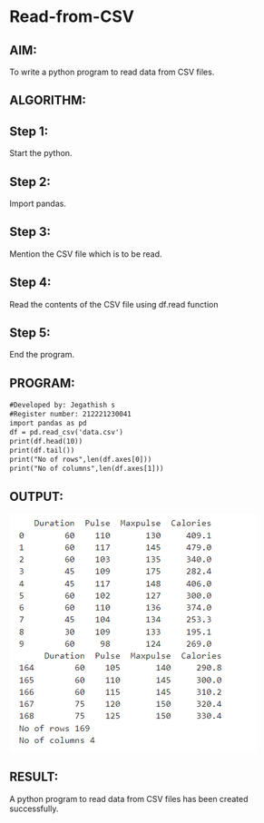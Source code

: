 # Read-from-CSV

## AIM:
To write a python program to read data from CSV files.

## ALGORITHM:
## Step 1:
Start the python.

## Step 2:
Import pandas.

## Step 3:
Mention the CSV file which is to be read.

## Step 4:
Read the contents of the CSV file using df.read function

## Step 5:
End the program.

## PROGRAM:
```
#Developed by: Jegathish s
#Register number: 212221230041
import pandas as pd
df = pd.read_csv('data.csv')
print(df.head(10))
print(df.tail())
print("No of rows",len(df.axes[0]))
print("No of columns",len(df.axes[1]))
```
## OUTPUT:
![output](read.png)
## RESULT:
A python program to read data from CSV files has been created successfully.
